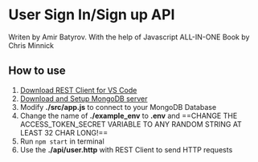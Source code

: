 # User Sign In/Sign up API

Writen by Amir Batyrov.
With the help of Javascript ALL-IN-ONE Book by Chris Minnick

## How to use

1. [Download REST Client for VS Code](https://marketplace.visualstudio.com/items?itemName=humao.rest-client)
2. [Download and Setup MongoDB server](https://www.mongodb.com/try/download/community)
3. Modify **./src/app.js** to connect to your MongoDB Database
4. Change the name of **./example_env** to **.env** and ==CHANGE THE ACCESS_TOKEN_SECRET VARIABLE TO ANY RANDOM STRING AT LEAST 32 CHAR LONG!==
5. Run `npm start` in terminal
6. Use the **./api/user.http** with REST Client to send HTTP requests
